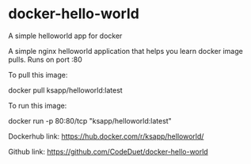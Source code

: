# docker-hello-world

A simple helloworld app for docker

A simple nginx helloworld application that helps you learn docker image pulls. Runs on port :80

To pull this image:

docker pull ksapp/helloworld:latest

To run this image:

docker run -p 80:80/tcp "ksapp/helloworld:latest"

Dockerhub link: https://hub.docker.com/r/ksapp/helloworld/

Github link: https://github.com/CodeDuet/docker-hello-world
